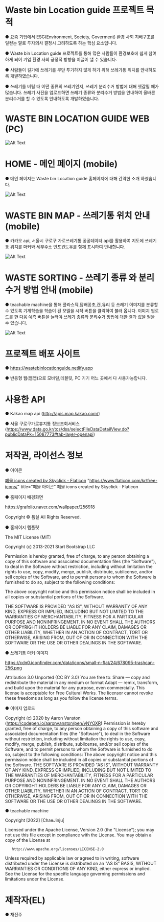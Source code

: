 # Waste bin Location guide 프로젝트 목적

● 요즘 기업에서 ESG(Environment, Society, Goverment) 환경 사회 지배구조를 일컫는 말로 투자의사 결정시 고려하도록 하는 핵심 요소입니다.

● Waste bin Location guide 프로젝트를 통해 많은 사람들이 환경보호에 쉽게 참여하게 되어 기업 환경 사회 긍정적 방향을 이끌어 낼 수 있습니다.

● 사람들이 길가에 쓰레기를 무단 투기하지 않게 하기 위해 쓰레기통 위치를 안내하도록 개발하였습니다.

● 쓰레기를 버릴 때 어떤 종류의 쓰레기인지, 쓰레기 분리수거 방법에 대해 헷갈릴 때가 많습니다. 쓰레기 사진을 업로드하면 쓰레기 종류와 분리수거 방법을 안내하여 올바른 분리수거를 할 수 있도록 안내하도록 개발하였습니다.

# WASTE BIN LOCATION GUIDE WEB (PC)

![Alt Text](https://github.com/pearl-chae/Waste-bin-location-web/blob/1fafc17be063a4660ff5d14db5313ba7f838550f/test/PC.jpg)

# HOME - 메인 페이지 (mobile)

● 메인 페이지는 Waste bin Location guide 홈페이지에 대해 간략한 소개 하였습니다.

![Alt Text](https://github.com/pearl-chae/Waste-bin-location-web/blob/0bbbfb974d6278969f51a083bba62fade51b2870/test/mobile_home.gif)

# WASTE BIN MAP - 쓰레기통 위치 안내 (mobile)

● 카카오 api, 서울시 구로구 가로쓰레기통 공공데이터 api를 활용하여 지도에 쓰레기통 위치를 마커와 세부주소 인포윈도우를 함께 표시하여 안내합니다.

![Alt Text](https://github.com/pearl-chae/Waste-bin-location-web/blob/0bbbfb974d6278969f51a083bba62fade51b2870/test/mobile_map.gif)

# WASTE SORTING - 쓰레기 종류 와 분리수거 방법 안내 (mobile)

● teachable machine을 통해 플라스틱,담배꽁초,캔,유리 등 쓰레기 이미지를 분류할 수 있도록 기계학습을 학습이 된 모델을 시작 버튼을 클릭하여 불러 옵니다. 이미지 업로드를 한 다음 예측 버튼을 눌러야 쓰레기 종류와 분리수거 방법에 대한 결과 값을 얻을 수 있습니다.

![Alt Text](https://github.com/pearl-chae/Waste-bin-location-web/blob/0bbbfb974d6278969f51a083bba62fade51b2870/test/mobile_sorting.gif)

# 프로젝트 배포 사이트

● https://wastebinlocationguide.netlify.app

● 반응형 웹(웹앱)으로 모바일,테블릿, PC 기기 어느 곳에서 다 사용가능합니다.

# 사용한 API

● Kakao map api (http://apis.map.kakao.com/)

● 서울 구로구가로휴지통 정보조회서비스 (https://www.data.go.kr/tcs/dss/selectFileDataDetailView.do?publicDataPk=15087773#tab-layer-openapi)

# 저작권, 라이선스 정보

● 아이콘

<a href="https://www.flaticon.com/kr/free-icons/" title="폐물 아이콘">폐물 icons created by Skyclick - Flaticon</a>
"https://www.flaticon.com/kr/free-icons/" title="폐물 아이콘"
폐물 icons created by Skyclick - Flaticon

● 홈페이지 배경화면

https://grafolio.naver.com/wallpaper/256918

Copyright © 폼실 All Rights Reserved.

● 홈페이지 템플릿

The MIT License (MIT)

Copyright (c) 2013-2021 Start Bootstrap LLC

Permission is hereby granted, free of charge, to any person obtaining a copy
of this software and associated documentation files (the "Software"), to deal
in the Software without restriction, including without limitation the rights
to use, copy, modify, merge, publish, distribute, sublicense, and/or sell
copies of the Software, and to permit persons to whom the Software is
furnished to do so, subject to the following conditions:

The above copyright notice and this permission notice shall be included in
all copies or substantial portions of the Software.

THE SOFTWARE IS PROVIDED "AS IS", WITHOUT WARRANTY OF ANY KIND, EXPRESS OR
IMPLIED, INCLUDING BUT NOT LIMITED TO THE WARRANTIES OF MERCHANTABILITY,
FITNESS FOR A PARTICULAR PURPOSE AND NONINFRINGEMENT. IN NO EVENT SHALL THE
AUTHORS OR COPYRIGHT HOLDERS BE LIABLE FOR ANY CLAIM, DAMAGES OR OTHER
LIABILITY, WHETHER IN AN ACTION OF CONTRACT, TORT OR OTHERWISE, ARISING FROM,
OUT OF OR IN CONNECTION WITH THE SOFTWARE OR THE USE OR OTHER DEALINGS IN
THE SOFTWARE.

● 쓰레기통 마커 이미지

https://cdn0.iconfinder.com/data/icons/small-n-flat/24/678095-trashcan-256.png

Attribution 3.0 Unported (CC BY 3.0)
You are free to:
Share — copy and redistribute the material in any medium or format
Adapt — remix, transform, and build upon the material
for any purpose, even commercially.
This license is acceptable for Free Cultural Works.
The licensor cannot revoke these freedoms as long as you follow the license terms.

● 이미지 업로드

Copyright (c) 2020 by Aaron Vanston (https://codepen.io/aaronvanston/pen/yNYOXR)
Permission is hereby granted, free of charge, to any person obtaining a copy of this software and associated documentation files (the "Software"), to deal in the Software without restriction, including without limitation the rights to use, copy, modify, merge, publish, distribute, sublicense, and/or sell copies of the Software, and to permit persons to whom the Software is furnished to do so, subject to the following conditions:
The above copyright notice and this permission notice shall be included in all copies or substantial portions of the Software.
THE SOFTWARE IS PROVIDED "AS IS", WITHOUT WARRANTY OF ANY KIND, EXPRESS OR IMPLIED, INCLUDING BUT NOT LIMITED TO THE WARRANTIES OF MERCHANTABILITY, FITNESS FOR A PARTICULAR PURPOSE AND NONINFRINGEMENT. IN NO EVENT SHALL THE AUTHORS OR COPYRIGHT HOLDERS BE LIABLE FOR ANY CLAIM, DAMAGES OR OTHER LIABILITY, WHETHER IN AN ACTION OF CONTRACT, TORT OR OTHERWISE, ARISING FROM, OUT OF OR IN CONNECTION WITH THE SOFTWARE OR THE USE OR OTHER DEALINGS IN THE SOFTWARE.

● teachable machine

Copyright [2022] [ChaeJinju]

Licensed under the Apache License, Version 2.0 (the "License");
you may not use this file except in compliance with the License.
You may obtain a copy of the License at

       http://www.apache.org/licenses/LICENSE-2.0

Unless required by applicable law or agreed to in writing, software
distributed under the License is distributed on an "AS IS" BASIS,
WITHOUT WARRANTIES OR CONDITIONS OF ANY KIND, either express or implied.
See the License for the specific language governing permissions and
limitations under the License.

# 제작자(EL)

● 채진주
